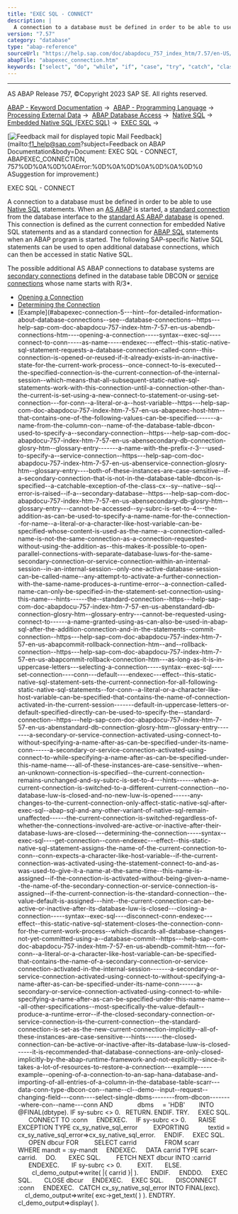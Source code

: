```yaml
---
title: "EXEC SQL - CONNECT"
description: |
  A connection to a database must be defined in order to be able to use Native SQL(https://help.sap.com/doc/abapdocu_757_index_htm/7.57/en-US/abennative_sql_glosry.htm 'Glossary Entry') statements. When an AS ABAP(https://help.sap.com/doc/abapdocu_757_index_htm/7.57/en-US/abenas_abap_glosry.htm 'G
version: "7.57"
category: "database"
type: "abap-reference"
sourceUrl: "https://help.sap.com/doc/abapdocu_757_index_htm/7.57/en-US/abapexec_connection.htm"
abapFile: "abapexec_connection.htm"
keywords: ["select", "do", "while", "if", "case", "try", "catch", "class", "data", "abapexec", "connection"]
---
```


* * *

AS ABAP Release 757, ©Copyright 2023 SAP SE. All rights reserved.

[ABAP - Keyword Documentation](https://help.sap.com/doc/abapdocu_757_index_htm/7.57/en-US/abenabap.htm) →  [ABAP - Programming Language](https://help.sap.com/doc/abapdocu_757_index_htm/7.57/en-US/abenabap_reference.htm) →  [Processing External Data](https://help.sap.com/doc/abapdocu_757_index_htm/7.57/en-US/abenabap_language_external_data.htm) →  [ABAP Database Access](https://help.sap.com/doc/abapdocu_757_index_htm/7.57/en-US/abendb_access.htm) →  [Native SQL](https://help.sap.com/doc/abapdocu_757_index_htm/7.57/en-US/abennative_sql.htm) →  [Embedded Native SQL (EXEC SQL)](https://help.sap.com/doc/abapdocu_757_index_htm/7.57/en-US/abennativesql.htm) →  [EXEC SQL](https://help.sap.com/doc/abapdocu_757_index_htm/7.57/en-US/abapexec.htm) → 

 [![](Mail.gif?object=Mail.gif&sap-language=EN "Feedback mail for displayed topic") Mail Feedback](mailto:f1_help@sap.com?subject=Feedback on ABAP Documentation&body=Document: EXEC SQL - CONNECT, ABAPEXEC_CONNECTION, 757%0D%0A%0D%0AError:%0D%0A%0D%0A%0D%0A%0D%0
ASuggestion for improvement:)

EXEC SQL - CONNECT

A connection to a database must be defined in order to be able to use [Native SQL](https://help.sap.com/doc/abapdocu_757_index_htm/7.57/en-US/abennative_sql_glosry.htm "Glossary Entry") statements. When an [AS ABAP](https://help.sap.com/doc/abapdocu_757_index_htm/7.57/en-US/abenas_abap_glosry.htm "Glossary Entry") is started, a [standard connection](https://help.sap.com/doc/abapdocu_757_index_htm/7.57/en-US/abenstandard_db_connection_glosry.htm "Glossary Entry") from the database interface to the [standard AS ABAP database](https://help.sap.com/doc/abapdocu_757_index_htm/7.57/en-US/abenstandard_db_glosry.htm "Glossary Entry") is opened. This connection is defined as the current connection for embedded Native SQL statements and as a standard connection for [ABAP SQL](https://help.sap.com/doc/abapdocu_757_index_htm/7.57/en-US/abenabap_sql_glosry.htm "Glossary Entry") statements when an ABAP program is started. The following SAP-specific Native SQL statements can be used to open additional database connections, which can then be accessed in static Native SQL.

The possible additional AS ABAP connections to database systems are [secondary connections](https://help.sap.com/doc/abapdocu_757_index_htm/7.57/en-US/abensecondary_db_connection_glosry.htm "Glossary Entry") defined in the database table DBCON or [service connections](https://help.sap.com/doc/abapdocu_757_index_htm/7.57/en-US/abenservice_connection_glosry.htm "Glossary Entry") whose name starts with R/3\*.

-   [Opening a Connection](#abapexec-connection-1-------selecting-a-connection---@ITOC@@ABAPEXEC_CONNECTION_2)
-   [Determining the Connection](#abapexec-connection-3-------closing-a-connection---@ITOC@@ABAPEXEC_CONNECTION_4)
-   [Example](#abapexec-connection-5---hint--for-detailed-information-about-database-connections--see--database-connections--https---help-sap-com-doc-abapdocu-757-index-htm-7-57-en-us-abendb-connections-htm----opening-a-connection-----syntax--exec-sql----connect-to-conn-----as-name-----endexec---effect--this-static-native-sql-statement-requests-a-database-connection-called-conn--this-connection-is-opened-or-reused-if-it-already-exists-in-an-inactive-state-for-the-current-work-process--once-connect-to-is-executed--the-specified-connection-is-the-current-connection-of-the-internal-session--which-means-that-all-subsequent-static-native-sql-statements-work-with-this-connection-until-a-connection-other-than-the-current-is-set-using-a-new-connect-to-statement-or-using-set-connection---for-conn--a-literal-or-a--host-variable--https---help-sap-com-doc-abapdocu-757-index-htm-7-57-en-us-abapexec-host-htm--that-contains-one-of-the-following-values-can-be-specified-------a-name-from-the-column-con--name-of-the-database-table-dbcon-used-to-specify-a--secondary-connection--https---help-sap-com-doc-abapdocu-757-index-htm-7-57-en-us-abensecondary-db-connection-glosry-htm--glossary-entry-------a-name-with-the-prefix-r-3---used-to-specify-a--service-connection--https---help-sap-com-doc-abapdocu-757-index-htm-7-57-en-us-abenservice-connection-glosry-htm--glossary-entry----both-of-these-instances-are-case-sensitive--if-a-secondary-connection-that-is-not-in-the-database-table-dbcon-is-specified--a-catchable-exception-of-the-class-cx--sy--native--sql--error-is-raised--if-a--secondary-database--https---help-sap-com-doc-abapdocu-757-index-htm-7-57-en-us-abensecondary-db-glosry-htm--glossary-entry---cannot-be-accessed--sy-subrc-is-set-to-4---the-addition-as-can-be-used-to-specify-a-name-name-for-the-connection--for-name--a-literal-or-a-character-like-host-variable-can-be-specified-whose-content-is-used-as-the-name--a-connection-called-name-is-not-the-same-connection-as-a-connection-requested-without-using-the-addition-as--this-makes-it-possible-to-open-parallel-connections-with-separate-database-luws-for-the-same-secondary-connection-or-service-connection-within-an-internal-session--in-an-internal-session--only-one-active-database-session-can-be-called-name--any-attempt-to-activate-a-further-connection-with-the-same-name-produces-a-runtime-error--a-connection-called-name-can-only-be-specified-in-the-statement-set-connection-using-this-name---hints------the--standard-connection--https---help-sap-com-doc-abapdocu-757-index-htm-7-57-en-us-abenstandard-db-connection-glosry-htm--glossary-entry---cannot-be-requested-using-connect-to------a-name-granted-using-as-can-also-be-used-in-abap-sql-after-the-addition-connection-and-in-the-statements--commit-connection--https---help-sap-com-doc-abapdocu-757-index-htm-7-57-en-us-abapcommit-rollback-connection-htm--and--rollback-connection--https---help-sap-com-doc-abapdocu-757-index-htm-7-57-en-us-abapcommit-rollback-connection-htm---as-long-as-it-is-in-uppercase-letters---selecting-a-connection-----syntax--exec-sql----set-connection----conn---default----endexec---effect--this-static-native-sql-statement-sets-the-current-connection-for-all-following-static-native-sql-statements--for-conn--a-literal-or-a-character-like-host-variable-can-be-specified-that-contains-the-name-of-connection-activated-in-the-current-session-------default-in-uppercase-letters-or-default-specified-directly-can-be-used-to-specify-the--standard-connection--https---help-sap-com-doc-abapdocu-757-index-htm-7-57-en-us-abenstandard-db-connection-glosry-htm--glossary-entry--------a-secondary-or-service-connection-activated-using-connect-to-without-specifying-a-name-after-as-can-be-specified-under-its-name-conn------a-secondary-or-service-connection-activated-using-connect-to-while-specifying-a-name-after-as-can-be-specified-under-this-name-name---all-of-these-instances-are-case-sensitive--when-an-unknown-connection-is-specified--the-current-connection-remains-unchanged-and-sy-subrc-is-set-to-4---hints------when-a-current-connection-is-switched-to-a-different-current-connection--no-database-luw-is-closed-and-no-new-luw-is-opened------any-changes-to-the-current-connection-only-affect-static-native-sql-after-exec-sql--abap-sql-and-any-other-variant-of-native-sql-remain-unaffected------the-current-connection-is-switched-regardless-of-whether-the-connections-involved-are-active-or-inactive-after-their-database-luws-are-closed---determining-the-connection-----syntax--exec-sql----get-connection--conn-endexec---effect--this-static-native-sql-statement-assigns-the-name-of-the-current-connection-to-conn--conn-expects-a-character-like-host-variable--if-the-current-connection-was-activated-using-the-statement-connect-to-and-as-was-used-to-give-it-a-name-at-the-same-time--this-name-is-assigned--if-the-connection-is-activated-without-being-given-a-name--the-name-of-the-secondary-connection-or-service-connection-is-assigned--if-the-current-connection-is-the-standard-connection--the-value-default-is-assigned---hint--the-current-connection-can-be-active-or-inactive-after-its-database-luw-is-closed---closing-a-connection-----syntax--exec-sql----disconnect-conn-endexec---effect--this-static-native-sql-statement-closes-the-connection-conn-for-the-current-work-process--which-discards-all-database-changes-not-yet-committed-using-a--database-commit--https---help-sap-com-doc-abapdocu-757-index-htm-7-57-en-us-abendb-commit-htm---for-conn--a-literal-or-a-character-like-host-variable-can-be-specified-that-contains-the-name-of-a-secondary-connection-or-service-connection-activated-in-the-internal-session-------a-secondary-or-service-connection-activated-using-connect-to-without-specifying-a-name-after-as-can-be-specified-under-its-name-conn------a-secondary-or-service-connection-activated-using-connect-to-while-specifying-a-name-after-as-can-be-specified-under-this-name-name---all-other-specifications--most-specifically-the-value-default--produce-a-runtime-error--if-the-closed-secondary-connection-or-service-connection-is-the-current-connection--the-standard-connection-is-set-as-the-new-current-connection-implicitly--all-of-these-instances-are-case-sensitive---hints------the-closed-connection-can-be-active-or-inactive-after-its-database-luw-is-closed------it-is-recommended-that-database-connections-are-only-closed-implicitly-by-the-abap-runtime-framework-and-not-explicitly--since-it-takes-a-lot-of-resources-to-restore-a-connection---example-----example--opening-of-a-connection-to-an-sap-hana-database-and-importing-of-all-entries-of-a-column-in-the-database-table-scarr---data-conn-type-dbcon-con--name--cl--demo--input--request--changing-field---conn----select-single-dbms--------from-dbcon--------where-con--name---conn AND
             dbms     = 'HDB'
       INTO @FINAL(dbtype).
IF sy-subrc <> 0.
  RETURN.
ENDIF.
TRY.
    EXEC SQL.
      CONNECT TO :conn
    ENDEXEC.
    IF sy-subrc <> 0.
      RAISE EXCEPTION TYPE cx\_sy\_native\_sql\_error
        EXPORTING
          textid = cx\_sy\_native\_sql\_error=>cx\_sy\_native\_sql\_error.
    ENDIF.
    EXEC SQL.
      OPEN dbcur FOR
        SELECT carrid
               FROM scarr
               WHERE mandt = :sy-mandt
    ENDEXEC.
    DATA carrid TYPE scarr-carrid.
    DO.
      EXEC SQL.
        FETCH NEXT dbcur INTO :carrid
      ENDEXEC.
      IF sy-subrc <> 0.
        EXIT.
      ELSE.
        cl\_demo\_output=>write( |{ carrid }| ).
      ENDIF.
    ENDDO.
    EXEC SQL.
      CLOSE dbcur
    ENDEXEC.
    EXEC SQL.
      DISCONNECT :conn
    ENDEXEC.
  CATCH cx\_sy\_native\_sql\_error INTO FINAL(exc).
    cl\_demo\_output=>write( exc->get\_text( ) ).
ENDTRY.
cl\_demo\_output=>display( ).